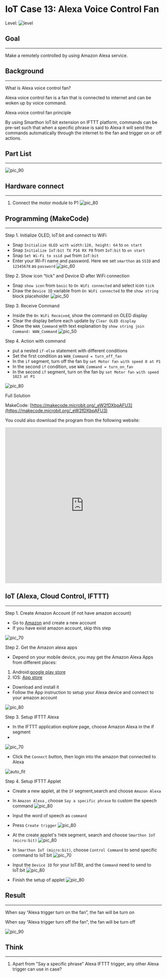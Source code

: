# IoT Case 13: Alexa Voice Control Fan

Level: ![level](images/level5.png)


## Goal
<HR>

Make a remotely controlled by using Amazon Alexa service.


## Background
<HR>

<span id="subtitle">What is Alexa voice control fan?</span><BR><P>
Alexa voice control fan is a fan that is connected to internet and can be woken up by voice command.<BR><P>

<span id="subtitle">Alexa voice control fan principle
</span><BR><P>
By using Smarthon IoT:bit extension on IFTTT platform, commands can be pre-set such that when a specific phrase is said to Alexa it will send the commands automatically through the internet to the fan and trigger on or off actions.<BR><P>


## Part List
<HR>

![pic_90](images/Case13/Case13_parts.png)<P>
 


## Hardware connect
<HR>

1. Connect the motor module to P1
![pic_80](images/Case13/Case13_hardware.png)<P>

## Programming (MakeCode)
<HR>

<span id="subtitle">Step 1. Initialize OLED, IoT:bit and connect to WiFi</span><BR><P>
* Snap `Initialize OLED with width:128, height: 64` to `on start`
* Snap `Initialize IoT:bit TX P16 RX P8` from `IoT:bit` to `on start`
* Snap `Set Wi-Fi to ssid pwd` from `IoT:bit`
* Enter your Wi-Fi name and password. Here we set `smarthon` as `SSID` and `12345678` as `password`
![pic_60](images/Case13/Case13_p1.png)<P>

<span id="subtitle">Step 2. Show icon “tick” and Device ID after WiFi connection</span><BR><P>
* Snap `show icon` from `basic` to `On WiFi connected` and select icon `tick`
* Draw the `Device ID` variable from `On WiFi connected` to the `show string` block placeholder
![pic_50](images/Case13/Case13_p2.png)<P>

<span id="subtitle">Step 3. Receive Command</span><BR><P>
* Inside the `On WiFi Received`, show the command on OLED display
* Clear the display before each update by `Clear OLED display`
* Show the `WAN_Command` with text explanation by `show string join Command: WAN_Command`
![pic_50](images/Case13/Case13_p3.png)<P>

<span id="subtitle">Step 4. Action with command</span><BR><P>
* put a nested `if-else` statement with different conditions
* Set the first condition as `WAN_Command = turn_off_fan`
* In the `if` segment, turn off the fan by `set Motor fan with speed 0 at P1`
* In the second `if` condition, use `WAN_Command = turn_on_fan`
* In the second `if` segment, turn on the fan by `set Motor fan with speed 1023 at P1`

![pic_80](images/Case13/Case13_p4.png)<P>

<span id="subtitle">Full Solution<BR><P>
MakeCode: [https://makecode.microbit.org/_eW2fDXbpAFU3](https://makecode.microbit.org/_eW2fDXbpAFU3)<BR><P>
You could also download the program from the following website:<BR>
<iframe src="https://makecode.microbit.org/#pub:_eW2fDXbpAFU3" width="100%" height="500" frameborder="0"></iframe>


## IoT (Alexa, Cloud Control, IFTTT)
<HR>

<span id="subtitle">Step 1. Create Amazon Account (if not have amazon account)<BR><P>
* Go to [Amazon](https://www.amazon.com) and create a new account
* If you have exist amazon account, skip this step

![pic_70](images/Case13/Case13_iot1.png)<P>

<span id="subtitle">Step 2. Get the Amazon alexa apps<BR><P>

* Depend on your mobile device, you may get the Amazon Alexa Apps from different places:<BR>
1. Android:[google play store](https://play.google.com/store/apps/details?id=com.amazon.dee.app&hl=zh_HK&gl=US)
2. IOS: [App store](https://apps.apple.com/us/app/amazon-alexa/id944011620)

* Download and install it
* Follow the App instruction to setup your Alexa device and connect to your amazon account

![pic_80](images/Case13/Case13_iot2.png)<P>

<span id="subtitle">Step 3. Setup IFTTT Alexa<BR><P>

* In the IFTTT application explore page, choose Amazon Alexa in the if segment
* 
![pic_70](images/Case13/Case13_iot3.png)<P>

* Click the `Connect` button, then login into the amazon that connected to Alexa

![auto_fit](images/Case13/Case13_iot4.png)<P>

<span id="subtitle">Step 4. Setup IFTTT Applet<BR><P>

* Create a new applet, at the `IF` segment,search and choose `Amazon Alexa`
* In `Amazon Alexa` , choose `Say a specific phrase` to custom the speech command
![pic_80](images/Case13/Case13_iot5.png)<P>

* Input the word of speech as `command`
* Press `Create trigger`
![pic_80](images/Case13/Case13_iot6.png)<P>

* At the create applet's `THEN` segment, search and choose `Smarthon IoT (micro:bit)`
![pic_80](images/Case13/Case13_iot7.png)<P>

* In `Smarthon IoT (micro:bit)`, choose `Control Command` to send specific command to IoT:bit
![pic_70](images/Case13/Case13_iot8.png)<P>

* Input the `Device ID` for your IoT:Bit, and the `Command` need to send to IoT:bit
![pic_80](images/Case13/Case13_iot9.png)<P>

* Finish the setup of applet
![pic_80](images/Case13/Case13_iot10.png)<P>


## Result
<HR>
When say “Alexa trigger turn on the fan”, the fan will be turn on<BR><P>
When say “Alexa trigger turn off the fan”, the fan will be turn off
<BR><P>

![pic_90](images/Case13/Case13_result.png)<P>


## Think
<HR>

1. Apart from "Say a specific phrase” Alexa IFTTT trigger, any other Alexa trigger can use in case? <BR>
